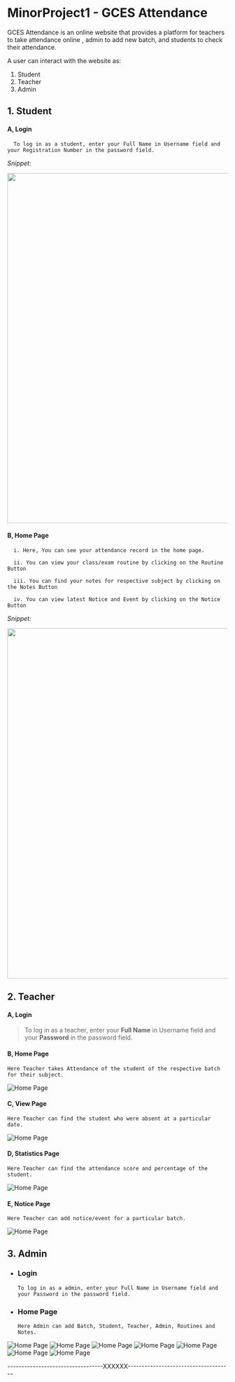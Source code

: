 # MinorProject1 - GCES Attendance

GCES Attendance is an online website that provides a platform for teachers to take attendance online , admin to add new batch, and students to check their attendance.

A user can interact with the website as:
1. Student
2. Teacher
3. Admin

## 1. Student

 ####   A, Login

      To log in as a student, enter your Full Name in Username field and your Registration Number in the password field. 

  *Snippet:* 
  
   <img src="/DocumentationImage/login.JPG" width="800">
 
 

####   B, Home Page

      i. Here, You can see your attendance record in the home page.

      ii. You can view your class/exam routine by clicking on the Routine Button
   
      iii. You can find your notes for respective subject by clicking on the Notes Button

      iv. You can view latest Notice and Event by clicking on the Notice Button
      
      
   *Snippet:* 
   
   
   <img src="/DocumentationImage/Student/Home.JPG" width="800">


## 2. Teacher

 ####  A, Login

> To log in as a teacher, enter your **Full Name** in Username field and your **Password** in the password field. 

####  B, Home Page
    Here Teacher takes Attendance of the student of the respective batch for their subject.
    
![Home Page](/DocumentationImage/Teacher/home.JPG)

#### C, View Page
    Here Teacher can find the student who were absent at a particular date.
    
![Home Page](/DocumentationImage/Teacher/view.JPG)

#### D, Statistics Page
    Here Teacher can find the attendance score and percentage of the student.
    
![Home Page](/DocumentationImage/Teacher/Statistics.JPG)

#### E, Notice Page
    Here Teacher can add notice/event for a particular batch.
    
![Home Page](/DocumentationImage/Teacher/notice.JPG)


## 3. Admin

- ### Login

      To log in as a admin, enter your Full Name in Username field and your Password in the password field. 

- ### Home Page

      Here Admin can add Batch, Student, Teacher, Admin, Routines and Notes.

![Home Page](/DocumentationImage/Admin/home.JPG)
![Home Page](/DocumentationImage/Admin/addBatch.JPG)
![Home Page](/DocumentationImage/Admin/addStudent.JPG)
![Home Page](/DocumentationImage/Admin/addTeacher.JPG)
![Home Page](/DocumentationImage/Admin/addAdmin.JPG)
![Home Page](/DocumentationImage/Admin/addRoutine.JPG)
![Home Page](/DocumentationImage/Admin/addNote.JPG)



----------------------------------XXXXXX-------------------------------------










